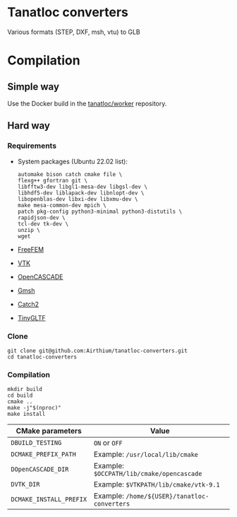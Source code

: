# Tanatloc converters

Various formats (STEP, DXF, msh, vtu) to GLB

# Compilation

## Simple way

Use the Docker build in the [tanatloc/worker](https://github.com/Airthium/tanatloc-worker) repository.

## Hard way

### Requirements

- System packages (Ubuntu 22.02 list):

  ```shell
  automake bison catch cmake file \
  flexg++ gfortran git \
  libfftw3-dev libgl1-mesa-dev libgsl-dev \
  libhdf5-dev liblapack-dev libnlopt-dev \
  libopenblas-dev libxi-dev libxmu-dev \
  make mesa-common-dev mpich \
  patch pkg-config python3-minimal python3-distutils \
  rapidjson-dev \
  tcl-dev tk-dev \
  unzip \
  wget
  ```

- [FreeFEM](https://freefem.org/)
- [VTK](https://vtk.org/)
- [OpenCASCADE](https://dev.opencascade.org/)
- [Gmsh](https://gmsh.info/)
- [Catch2](https://github.com/catchorg/Catch2)
- [TinyGLTF](https://github.com/syoyo/tinygltf)

### Clone

```shell
git clone git@github.com:Airthium/tanatloc-converters.git
cd tanatloc-converters
```

### Compilation

```shell
mkdir build
cd build
cmake ..
make -j"$(nproc)"
make install
```

| CMake parameters        | Value                                        |
| ----------------------- | -------------------------------------------- |
| `DBUILD_TESTING`        | `ON` or `OFF`                                |
| `DCMAKE_PREFIX_PATH`    | Example: `/usr/local/lib/cmake`              |
| `DOpenCASCADE_DIR`      | Example: `$OCCPATH/lib/cmake/opencascade`    |
| `DVTK_DIR`              | Example: `$VTKPATH/lib/cmake/vtk-9.1`        |
| `DCMAKE_INSTALL_PREFIX` | Example: `/home/${USER}/tanatloc-converters` |
